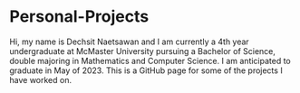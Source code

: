 # Personal-Projects
Hi, my name is Dechsit Naetsawan and I am currently a 4th year undergraduate at McMaster University pursuing a Bachelor of Science, double majoring in Mathematics and Computer Science. I am anticipated to graduate in May of 2023. This is a GitHub page for some of the projects I have worked on.

